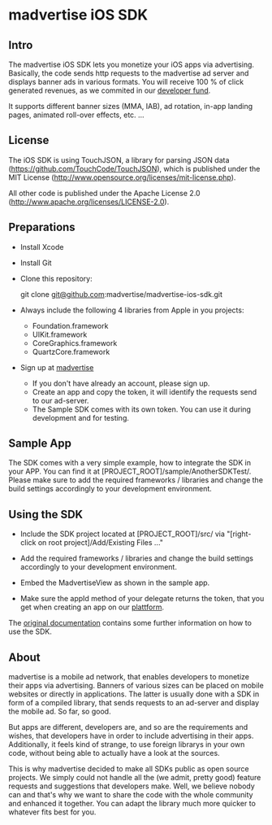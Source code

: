madvertise iOS SDK
===========================

Intro
-----

The madvertise iOS SDK lets you monetize your iOS apps via advertising. Basically, the code sends http requests to the madvertise ad server and displays banner ads in various formats. You will receive 100 % of click generated revenues, as we commited in our [developer fund](http://www.madvertise-fund.com/).

It supports different banner sizes (MMA, IAB), ad rotation, in-app landing pages, animated roll-over effects, etc. ...

License
-------

The iOS SDK is using TouchJSON, a library for parsing JSON data (https://github.com/TouchCode/TouchJSON), which is published under the MIT License (http://www.opensource.org/licenses/mit-license.php).

All other code is published under the Apache License 2.0 (http://www.apache.org/licenses/LICENSE-2.0).

Preparations
------------

* Install Xcode

* Install Git

* Clone this repository:
    
    git clone git@github.com:madvertise/madvertise-ios-sdk.git

* Always include the following 4 libraries from Apple in you projects:
  * Foundation.framework
  * UIKit.framework
  * CoreGraphics.framework
  * QuartzCore.framework

* Sign up at [madvertise](https://app.madvertise.de/register)
  * If you don't have already an account, please sign up.
  * Create an app and copy the token, it will identify the requests send to our ad-server.
  * The Sample SDK comes with its own token. You can use it during development and for testing.

Sample App
----------

The SDK comes with a very simple example, how to integrate the SDK in your APP. You can find it at [PROJECT_ROOT]/sample/AnotherSDKTest/. Please make sure to add the required frameworks / libraries and change the build settings accordingly to your development environment.

Using the SDK
-------------

* Include the SDK project located at [PROJECT_ROOT]/src/ via "[right-click on root project]/Add/Existing Files ..."

* Add the required frameworks / libraries and change the build settings accordingly to your development environment.

* Embed the MadvertiseView as shown in the sample app.

* Make sure the appId method of your delegate returns the token, that you get when creating an app on our [plattform](https://app.madvertise.de/register).

The [original documentation](http://redmine.madvertise.me/projects/madapi/wiki/IphoneSdk) contains some further information on how to use the SDK.

About
-----

madvertise is a mobile ad network, that enables developers to monetize their apps via advertising. Banners of various sizes can be placed on mobile websites or directly in applications. The latter is usually done with a SDK in form of a compiled library, that sends requests to an ad-server and display the mobile ad. So far, so good.

But apps are different, developers are, and so are the requirements and wishes, that developers have in order to include advertising in their apps. Additionally, it feels kind of strange, to use foreign librarys in your own code, without being able to actually have a look at the sources.

This is why madvertise decided to make all SDKs public as open source projects. We simply could not handle all the (we admit, pretty good) feature requests and suggestions that developers make. Well, we believe nobody can and that's why we want to share the code with the whole community and enhanced it together. You can adapt the library much more quicker to whatever fits best for you.